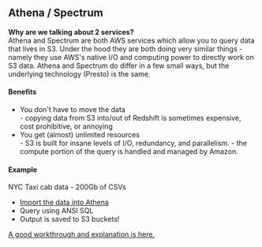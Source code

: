 ## Athena / Spectrum

**Why are we talking about 2 services?**  
   Athena and Spectrum are both AWS services which allow you to query data that lives in S3. Under the hood they are both doing very similar things - namely they use AWS's native I/O and computing power to directly work on S3 data. Athena and Spectrum do differ in a few small ways, but the underlying technology (Presto) is the same.

#### Benefits

- You don't have to move the data  
        - copying data from S3 into/out of Redshift is sometimes expensive, cost prohibitive, or annoying
- You get (almost) unlimited resources  
        - S3 is built for insane levels of I/O, redundancy, and parallelism.
        - the compute portion of the query is handled and managed by Amazon.

#### Example

NYC Taxi cab data - 200Gb of CSVs
- [Import the data into Athena](https://github.com/aws-samples/serverless-data-analytics/tree/master/Lab1#creating-amazon-athena-database-and-table)
- Query using ANSI SQL
- Output is saved to S3 buckets!



[A good workthrough and explanation is here.](https://github.com/aws-samples/serverless-data-analytics)